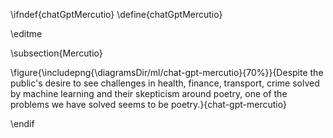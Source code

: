\ifndef{chatGptMercutio}
\define{chatGptMercutio}

\editme

\subsection{Mercutio}

\figure{\includepng{\diagramsDir/ml/chat-gpt-mercutio}{70%}}{Despite the public's desire to see challenges in health, finance, transport, crime solved by machine learning and their skepticism around poetry, one of the problems we have solved seems to be poetry.}{chat-gpt-mercutio}

\endif
